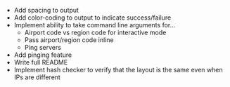 - Add spacing to output
- Add color-coding to output to indicate success/failure
- Implement ability to take command line arguments for...
    - Airport code vs region code for interactive mode
    - Pass airport/region code inline
    - Ping servers
- Add pinging feature
- Write full README
- Implement hash checker to verify that the layout is the same even when IPs are different
